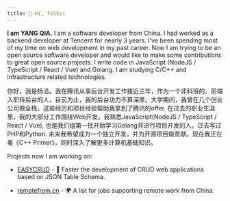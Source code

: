 ```yaml
---
title: 👋 Hi, folks!
---
```


**I am YANG QIA.** I am a software developer from China. I had worked as a backend developer at Tencent for nearly 3 years. I've been spending most of my time on web development in my past career. Now I am trying to be an open source software developer and would like to make some contributions to great open source projects. I write code in JavaScript (NodeJS / TypeScript / React / Vue) and Golang. I am studying C/C++ and infrastructure related technologies.

你好，我是杨洽。我在腾讯从事后台开发工作接近三年，作为一个非科班的、前端入职转后台的人，目前为止，我的后台功力不算深厚。大学期间，我曾在几个创业公司做全栈，这些经历和项目经验帮助我拿到了腾讯的offer. 在过去的职业生涯里，我的大部分工作围绕Web开发。我熟悉JavaScript(NodeJS / TypeScript / React / Vue), 也是我们组第一批开始学习Golang并进行项目开发的人。过去写过PHP和Python. 未来我希望成为一个独立开发，并为开源项目做贡献。现在我正在看《C++ Primer》，同时深入了解更多计算机基础知识。

Projects now I am working on:
- [EASYCRUD](https://easycrud.com) - 🚀 Faster the development of CRUD web applications based on JSON Table Schema.  

- [remotefrom.cn](https://remotefrom.cn) - 🌍 A list for jobs supporting remote work from China.